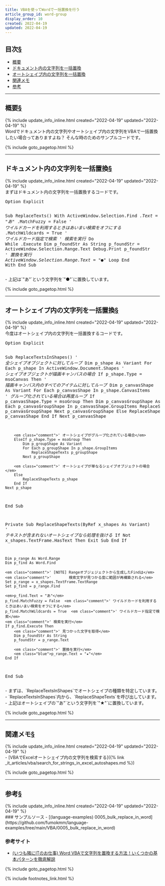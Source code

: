 ```yaml
---
title: VBAを使ってWordで一括置換を行う
article_group_id: word-group
display_order: 10
created: 2022-04-19
updated: 2022-04-19
---
```


## <a name="index">目次</a><a class="heading-anchor-permalink" href="#目次">§</a>

<ul id="index_ul">
<li><a href="#概要">概要</a></li>
<li><a href="#ドキュメント内の文字列を一括置換">ドキュメント内の文字列を一括置換</a></li>
<li><a href="#オートシェイプ内の文字列を一括置換">オートシェイプ内の文字列を一括置換</a></li>
<li><a href="#関連メモ">関連メモ</a></li>
<li><a href="#参考">参考</a></li>
</ul>

* * *
## <a name="概要">概要</a><a class="heading-anchor-permalink" href="#概要">§</a>
<div class="chapter-updated">{% include update_info_inline.html created="2022-04-19" updated="2022-04-19" %}</div>
Wordでドキュメント内の文字列やオートシェイプ内の文字列をVBAで一括置換したい場合ってありますよね？  
そんな時のためのサンプルコードです。

{% include goto_pagetop.html %}

* * *
## <a name="ドキュメント内の文字列を一括置換">ドキュメント内の文字列を一括置換</a><a class="heading-anchor-permalink" href="#ドキュメント内の文字列を一括置換">§</a>
<div class="chapter-updated">{% include update_info_inline.html created="2022-04-19" updated="2022-04-19" %}</div>
まずはドキュメント内の文字列を一括置換するコードです。
<div class="code-box no-title">
<pre>
Option Explicit

Sub ReplaceTexts()
    With ActiveWindow.Selection.Find
        <em>.Text = "あ"</em>
        .MatchFuzzy = False  <em class="comment">' ワイルドカードを利用するときはあいまい検索をオフにする</em>
        .MatchWildcards = True  <em class="comment">' ワイルドカード指定で検索</em>
        <em class="comment">' 検索を実行</em>
        Do While .Execute
            Dim p_foundStr As String
            p_foundStr = ActiveWindow.Selection.Range.Text
            Debug.Print p_foundStr
            <em class="comment">' 置換を実行</em>
            <em class="blue">ActiveWindow.Selection.Range.Text = "●"</em>
        Loop
    End With
End Sub
</pre>
</div>
- 上記は`"あ"`という文字列を`"●"`に置換しています。

{% include goto_pagetop.html %}

* * *
## <a name="オートシェイプ内の文字列を一括置換">オートシェイプ内の文字列を一括置換</a><a class="heading-anchor-permalink" href="#オートシェイプ内の文字列を一括置換">§</a>
<div class="chapter-updated">{% include update_info_inline.html created="2022-04-19" updated="2022-04-19" %}</div>
今度はオートシェイプ内の文字列を一括置換するコードです。
<div class="code-box no-title">
<pre>
Option Explicit

Sub ReplaceTextsInShapes()
    <em class="comment">' 全シェイプオブジェクトに対してループ</em>
    Dim p_shape As Variant
    For Each p_shape In ActiveWindow.Document.Shapes
        <em class="comment">' シェイプオブジェクトが描画キャンバスの場合</em>
        If p_shape.Type = msoCanvas Then
            <em class="comment">' 描画キャンバス内のすべてのアイテムに対してループ</em>
            Dim p_canvasShape As Variant
            For Each p_canvasShape In p_shape.CanvasItems
                <em class="comment">' グループ化されている場合は再度ループ</em>
                If p_canvasShape.Type = msoGroup Then
                    Dim p_canvasGroupShape As Variant
                    For Each p_canvasGroupShape In p_canvasShape.GroupItems
                        ReplaceShapeTexts p_canvasGroupShape
                    Next p_canvasGroupShape
                Else
                    ReplaceShapeTexts p_canvasShape
                End If
            Next p_canvasShape
        
        <em class="comment">' オートシェイプがグループ化されている場合</em>
        ElseIf p_shape.Type = msoGroup Then
            Dim p_groupShape As Variant
            For Each p_groupShape In p_shape.GroupItems
                ReplaceShapeTexts p_groupShape
            Next p_groupShape
            
        <em class="comment">' オートシェイプが単なるシェイプオブジェクトの場合</em>
        Else
            ReplaceShapeTexts p_shape
        End If
    Next p_shape
End Sub

Private Sub ReplaceShapeTexts(ByRef x_shapes As Variant)
    <em class="comment">' テキストが含まれないオートシェイプなら処理を抜ける</em>
    If Not x_shapes.TextFrame.HasText Then
        Exit Sub
    End If
    
    Dim p_range As Word.Range
    Dim p_find As Word.Find

    <em class="comment">' [NOTE] Rangeオブジェジェクトから生成したFindは</em>
    <em class="comment">'        検索文字が見つかる度に範囲が再構築される</em>
    Set p_range = x_shapes.TextFrame.TextRange
    Set p_find = p_range.Find
    
    <em>p_find.Text = "あ"</em>
    p_find.MatchFuzzy = False  <em class="comment">' ワイルドカードを利用するときはあいまい検索をオフにする</em>
    p_find.MatchWildcards = True  <em class="comment">' ワイルドカード指定で検索</em>
    <em class="comment">' 検索を実行</em>
    If p_find.Execute Then
        <em class="comment">' 見つかった文字を取得</em>
        Dim p_foundStr As String
        p_foundStr = p_range.Text
        
        <em class="comment">' 置換を実行</em>
        <em class="blue">p_range.Text = "★"</em>
    End If
End Sub
</pre>
</div>
- まずは、`ReplaceTextsInShapes`でオートシェイプの種類を特定しています。
- `ReplaceTextsInShapes`内から、`ReplaceShapeTexts`を呼び出しています。
- 上記はオートシェイプの`"あ"`という文字列を`"★"`に置換しています。

{% include goto_pagetop.html %}

* * *
## <a name="関連メモ">関連メモ</a><a class="heading-anchor-permalink" href="#関連メモ">§</a>
<div class="chapter-updated">{% include update_info_inline.html created="2022-04-19" updated="2022-04-19" %}</div>
- [VBAでExcelオートシェイプ内の文字列を検索する]({% link _it_articles/vba/search_for_strings_in_excel_autoshapes.md %})

{% include goto_pagetop.html %}

* * *
## <a name="参考">参考</a><a class="heading-anchor-permalink" href="#参考">§</a>
<div class="chapter-updated">{% include update_info_inline.html created="2022-04-19" updated="2022-04-19" %}</div>
### サンプルソース
- [(language-examples) 0005_bulk_replace_in_word](https://github.com/fumokmm/language-examples/tree/main/VBA/0005_bulk_replace_in_word)

### 参考サイト
- [(いつも隣にITのお仕事) Word VBAで文字列を置換する方法！いくつかの基本パターンを徹底解説](https://tonari-it.com/word-vba-replace-replacement/)

{% include goto_pagetop.html %}

{% include footnotes_link.html %}

